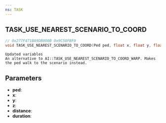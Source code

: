 ```yaml
---
ns: TASK
---
```

## TASK_USE_NEAREST_SCENARIO_TO_COORD

```c
// 0x277F471BA9DB000B 0x9C50FBF0
void TASK_USE_NEAREST_SCENARIO_TO_COORD(Ped ped, float x, float y, float z, float distance, int duration);
```

```
Updated variables  
An alternative to AI::TASK_USE_NEAREST_SCENARIO_TO_COORD_WARP. Makes the ped walk to the scenario instead.  
```

## Parameters
* **ped**: 
* **x**: 
* **y**: 
* **z**: 
* **distance**: 
* **duration**: 

